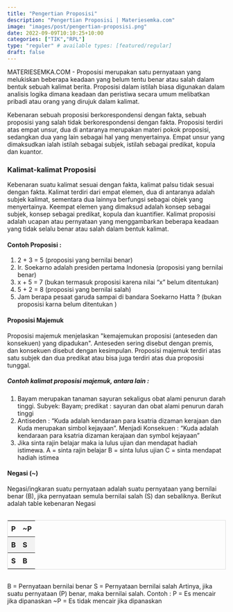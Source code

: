 ```yaml
---
title: "Pengertian Proposisi"
description: "Pengertian Proposisi | Materiesemka.com"
image: "images/post/pengertian-proposisi.png"
date: 2022-09-09T10:10:25+10:00
categories: ["TIK","RPL"]
type: "reguler" # available types: [featured/regular]
draft: false
---
```


<style>
table {
  border-collapse: collapse;
  border-spacing: 0;
  width: 100%;
  border: 1px solid #ddd;
}

th, td {
  text-align: left;
  padding: 8px;
}

tr:nth-child(even){background-color: #f2f2f2}
</style>

MATERIESEMKA.COM - Proposisi merupakan satu pernyataan yang melukiskan beberapa keadaan yang belum tentu benar atau salah dalam bentuk sebuah kalimat berita. Proposisi dalam istilah biasa digunakan dalam analisis logika dimana keadaan dan peristiwa secara umum melibatkan pribadi atau orang yang dirujuk dalam kalimat.

Kebenaran sebuah proposisi berkorespondensi dengan fakta, sebuah proposisi yang salah tidak berkorespondensi dengan fakta. Proposisi terdiri atas empat unsur, dua di antaranya merupakan materi pokok proposisi, sedangkan dua yang lain sebagai hal yang menyertainya. Empat unsur yang dimaksudkan ialah istilah sebagai subjek, istilah sebagai predikat, kopula dan kuantor.

### Kalimat-kalimat Proposisi
Kebenaran suatu kalimat sesuai dengan fakta, kalimat palsu tidak sesuai dengan fakta. Kalimat terdiri dari empat elemen, dua di antaranya adalah subjek kalimat, sementara dua lainnya berfungsi sebagai objek yang menyertainya. Keempat elemen yang dimaksud adalah konsep sebagai subjek, konsep sebagai predikat, kopula dan kuantifier. Kalimat proposisi adalah ucapan atau pernyataan yang menggambarkan beberapa keadaan yang tidak selalu benar atau salah dalam bentuk kalimat.

#### Contoh Proposisi :
1. 2 + 3 = 5 (proposisi yang bernilai benar)
2. Ir. Soekarno adalah presiden pertama Indonesia (proposisi yang bernilai benar)
3. x + 5 = 7 (bukan termasuk proposisi karena nilai “x” belum ditentukan)
4. 5 + 2 = 8 (proposisi yang bernilai salah)
5. Jam berapa pesaat garuda sampai di bandara Soekarno Hatta ? (bukan proposisi karna belum ditentukan )

#### Proposisi Majemuk
Proposisi majemuk menjelaskan "kemajemukan proposisi (anteseden dan konsekuen) yang dipadukan". Anteseden sering disebut dengan premis, dan konsekuen disebut dengan kesimpulan. Proposisi majemuk terdiri atas satu subjek dan dua predikat atau bisa juga terdiri atas dua proposisi tunggal.

##### Contoh kalimat proposisi majemuk, antara lain :
1. Bayam merupakan tanaman sayuran sekaligus obat alami penurun darah tinggi.
   Subyek: Bayam; predikat : sayuran dan obat alami penurun darah tinggi
2. Antiseden : “Kuda adalah kendaraan para ksatria dizaman kerajaan dan Kuda merupakan simbol kejayaan”.
   Menjadi Konsekuen : “Kuda adalah kendaraan para ksatria dizaman kerajaan dan symbol kejayaan”
3. Jika sinta rajin belajar maka ia lulus ujian dan mendapat hadiah istimewa.
   A = sinta rajin belajar
   B = sinta lulus ujian
   C = sinta mendapat hadiah istimea


#### Negasi (~)
Negasi/ingkaran suatu pernyataan adalah suatu pernyataan yang bernilai benar (B), jika pernyataan semula bernilai salah (S) dan sebaliknya. Berikut adalah table kebenaran Negasi

<div style="overflow-x:auto;">
  <table>
    <tr>
      <th>P</th>
      <th>~P</th>
    </tr>
    <tr>
      <th>B</th>
      <th>S</th>
    </tr>
    <tr>
      <th>S</th>
      <th>B</th>
    </tr>
  </table>
</div>


B = Pernyataan bernilai benar
S = Pernyataan bernilai salah
Artinya, jika suatu pernyataan (P) benar, maka bernilai salah.
Contoh :
P  = Es mencair jika dipanaskan
~P = Es tidak mencair jika dipanaskan